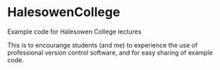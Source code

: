 # HalesowenCollege
Example code for Halesowen College lectures

This is to encourange students (and me) to experience the use of  professional version control software, and for easy
sharing of example code.
